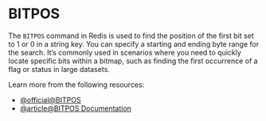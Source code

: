 # BITPOS

The `BITPOS` command in Redis is used to find the position of the first bit set to 1 or 0 in a string key. You can specify a starting and ending byte range for the search. It’s commonly used in scenarios where you need to quickly locate specific bits within a bitmap, such as finding the first occurrence of a flag or status in large datasets.

Learn more from the following resources:

- [@official@BITPOS](https://redis.io/docs/latest/commands/bitpos/)
- [@article@BITPOS Documentation](https://upstash.com/docs/redis/sdks/py/commands/bitmap/bitpos)